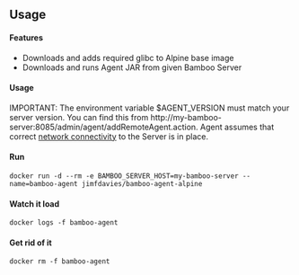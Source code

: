 Usage
-----

#### Features
- Downloads and adds required glibc to Alpine base image
- Downloads and runs Agent JAR from given Bamboo Server

#### Usage
IMPORTANT: The environment variable $AGENT_VERSION must match your server version.
You can find this from http://my-bamboo-server:8085/admin/agent/addRemoteAgent.action.
Agent assumes that correct [network connectivity](https://confluence.atlassian.com/bamkb/troubleshooting-remote-agents-216957427.html) to the Server is in place.

#### Run
```
docker run -d --rm -e BAMBOO_SERVER_HOST=my-bamboo-server --name=bamboo-agent jimfdavies/bamboo-agent-alpine
```
#### Watch it load
```
docker logs -f bamboo-agent
```
#### Get rid of it
```
docker rm -f bamboo-agent
```
